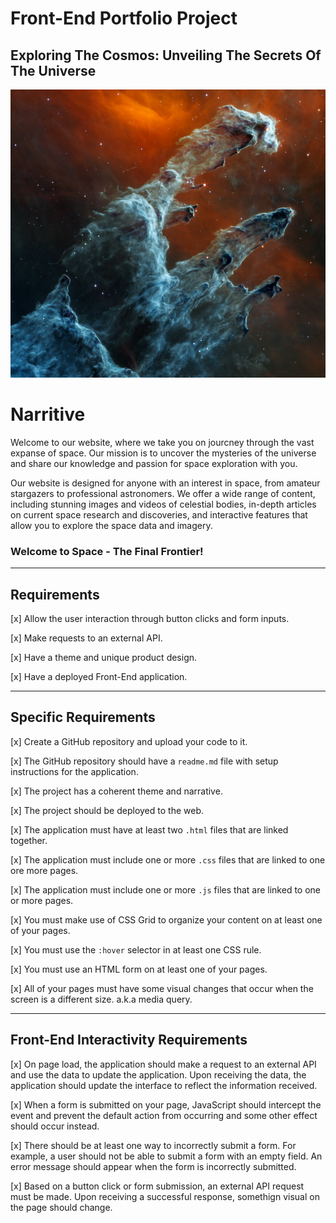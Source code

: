 # Front-End Portfolio Project

## Exploring The Cosmos: Unveiling The Secrets Of The Universe

![Pillars_of_Creation](/assests/nasa_pillars_of_creation.png)

# Narritive

Welcome to our website, where we take you on jourcney through the vast expanse of space. Our mission is to uncover the mysteries of the universe and share our knowledge and passion for space exploration with you.

Our website is designed for anyone with an interest in space, from amateur stargazers to professional astronomers. We offer a wide range of content, including stunning images and videos of celestial bodies, in-depth articles on current space research and discoveries, and interactive features that allow you to explore the space data and imagery.

### Welcome to Space - The Final Frontier!

---

## Requirements

[x] Allow the user interaction through button clicks and form inputs.

[x] Make requests to an external API.

[x] Have a theme and unique product design.

[x] Have a deployed Front-End application.

---

## Specific Requirements

[x] Create a GitHub repository and upload your code to it.

[x] The GitHub repository should have a `readme.md` file with setup instructions for the application.

[x] The project has a coherent theme and narrative.

[x] The project should be deployed to the web.

[x] The application must have at least two `.html` files that are linked together.

[x] The application must include one or more `.css` files that are linked to one ore more pages.

[x] The application must include one or more `.js` files that are linked to one or more pages.

[x] You must make use of CSS Grid to organize your content on at least one of your pages.

[x] You must use the `:hover` selector in at least one CSS rule.

[x] You must use an HTML form on at least one of your pages.

[x] All of your pages must have some visual changes that occur when the screen is a different size. a.k.a media query.

---

## Front-End Interactivity Requirements

[x] On page load, the application should make a request to an external API and use the data to update the application. Upon receiving the data, the application should update the interface to reflect the information received.

[x] When a form is submitted on your page, JavaScript should intercept the event and prevent the default action from occurring and some other effect should occur instead.

[x] There should be at least one way to incorrectly submit a form. For example, a user should not be able to submit a form with an empty field. An error message should appear when the form is incorrectly submitted.

[x] Based on a button click or form submission, an external API request must be made. Upon receiving a successful response, somethign visual on the page should change.
